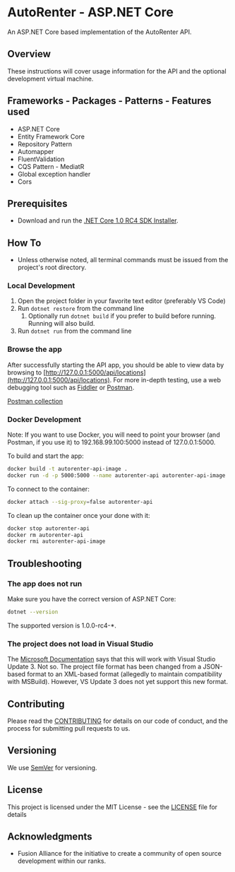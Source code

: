 # AutoRenter - ASP.NET Core

An ASP.NET Core based implementation of the AutoRenter API.

## Overview

These instructions will cover usage information for the API and the optional development virtual machine.

## Frameworks - Packages - Patterns - Features used

- ASP.NET Core
- Entity Framework Core
- Repository Pattern
- Automapper
- FluentValidation
- CQS Pattern - MediatR
- Global exception handler
- Cors

## Prerequisites

- Download and run the [.NET Core 1.0 RC4 SDK Installer](https://github.com/dotnet/core/blob/master/release-notes/rc4-download.md).

## How To

- Unless otherwise noted, all terminal commands must be issued from the project's root directory.

### Local Development

1. Open the project folder in your favorite text editor (preferably VS Code)
1. Run `dotnet restore` from the command line
   1. Optionally run `dotnet build` if you prefer to build before running. Running will also build.
1. Run `dotnet run` from the command line

### Browse the app

After successfully starting the API app, you should be able to view data by browsing to [http://127.0.0.1:5000/api/locations](http://127.0.0.1:5000/api/locations).
For more in-depth testing, use a web debugging tool such as [Fiddler](https://www.telerik.com/download/fiddler) or [Postman](https://www.getpostman.com/).

[Postman collection](https://www.getpostman.com/collections/5530fbffa46505020891)

### Docker Development

Note: If you want to use Docker, you will need to point your browser (and Postman, if you use it) to 192.168.99.100:5000 instead of 127.0.0.1:5000.

To build and start the app:
```bash
docker build -t autorenter-api-image .
docker run -d -p 5000:5000 --name autorenter-api autorenter-api-image
```

To connect to the container:
```bash
docker attach --sig-proxy=false autorenter-api
```

To clean up the container once your done with it:
```bash
docker stop autorenter-api
docker rm autorenter-api
docker rmi autorenter-api-image
```

## Troubleshooting

### The app does not run

Make sure you have the correct version of ASP.NET Core:

```bash
dotnet --version
```

The supported version is 1.0.0-rc4-*.

### The project does not load in Visual Studio

The [Microsoft Documentation](https://www.microsoft.com/net/core#windowsvs2015) says that this will work with Visual Studio Update 3. Not so. The project file format has been changed from a JSON-based format to an XML-based format (allegedly to maintain compatibility with MSBuild). However, VS Update 3 does not yet support this new format.

## Contributing

Please read the [CONTRIBUTING](./CONTRIBUTING.md) for details on our code of conduct, and the process for submitting pull requests to us.

## Versioning

We use [SemVer](http://semver.org/) for versioning.

## License

This project is licensed under the MIT License - see the [LICENSE](LICENSE) file for details

## Acknowledgments

* Fusion Alliance for the initiative to create a community of open source development within our ranks.

